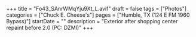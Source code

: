 +++
title = "Fo43_SAnrWMqYju9Xt_L.avif"
draft = false
tags = ["Photos"]
categories = ["Chuck E. Cheese's"]
pages = ["Humble, TX (124 E FM 1960 Bypass)"]
startDate = ""
description = "Exterior after shopping center repaint before 2.0 (PC: DZMI)"
+++
